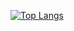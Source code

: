 [![Top Langs](https://github-readme-stats-git-masterrstaa-rickstaa.vercel.app/api/top-langs/?username=Welshy92)](https://github.com/Welshy92/github-stats)
